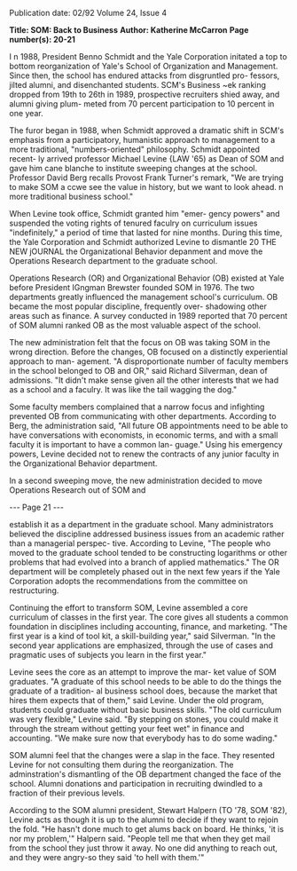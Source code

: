 Publication date: 02/92
Volume 24, Issue 4

**Title: SOM: Back to Business**
**Author: Katherine McCarron**
**Page number(s): 20-21**

I
n 1988, President Benno Schmidt and the Yale 
Corporation initated a top to bottom reorganization of 
Yale's School of Organization and Management. Since 
then, the school has endured attacks from disgruntled pro-
fessors, jilted alumni, and disenchanted students. SCM's 
Business ~ek ranking dropped from 19th to 26th in 1989, 
prospective recruiters shied away, and alumni giving plum-
meted from 70 percent participation to 10 percent in one 
year. 

The furor began in 1988, when Schmidt approved a 
dramatic shift in SCM's emphasis from a participatory, 
humanistic approach to management to a more traditional, 
"numbers-oriented" philosophy. Schmidt appointed recent-
ly arrived professor Michael Levine {LAW '65) as Dean of 
SOM and gave him cane blanche to institute sweeping 
changes at the school. Professor David Berg recalls Provost 
Frank Turner's remark, "We are trying to make SOM a 
ccwe see the value in history, but we 
want to look ahead. n 
more traditional business school." 

When Levine took office, Schmidt granted him "emer-
gency powers" and suspended the voting rights of tenured 
faculry on curriculum issues "indefinitely," a period of time 
that lasted for nine months. During this time, the Yale 
Corporation and Schmidt authorized Levine to dismantle 
20 THE NEW jOURNAL 
the Organizational Behavior depanment and move the 
Operations Research department to the graduate school. 

Operations Research (OR) and Organizational 
Behavior (OB) existed at Yale before President IGngman 
Brewster founded SOM in 1976. The two departments 
greatly influenced the management school's curriculum. 
OB became the most popular discipline, frequently over-
shadowing other areas such as finance. A survey conducted 
in 1989 reported that 70 percent of SOM alumni ranked 
OB as the most valuable aspect of the school. 

The new administration felt that the focus on OB was 
taking SOM in the wrong direction. Before the changes, 
OB focused on a distinctly experiential approach to man-
agement. "A disproportionate number of faculty members 
in the school belonged to OB and OR," said Richard 
Silverman, dean of admissions. "It didn't make sense given 
all the other interests that we had as a school and a faculry. 
It was like the tail wagging the dog." 

Some faculty members complained that a narrow focus 
and infighting prevented OB from communicating with 
other departments. According to Berg, the administration 
said, "All future OB appointments need to be able to have 
conversations with economists, in economic terms, and 
with a small faculty it is important to have a common lan-
guage." Using his emergency powers, Levine decided not to 
renew the contracts of any junior faculty in the 
Organizational Behavior department. 

In a second sweeping move, the new administration 
decided to move Operations Research out of SOM and 


--- Page 21 ---

establish it as a department in the graduate school. Many 
administrators believed the discipline addressed business 
issues from an academic rather than a managerial perspec-
tive. According to Levine, "The people who moved to the 
graduate school tended to be constructing logarithms or 
other problems that had evolved into a branch of applied 
mathematics." The OR department will be completely 
phased out in the next few years if the Yale Corporation 
adopts the recommendations from the committee on 
restructuring. 

Continuing the effort to transform SOM, Levine 
assembled a core curriculum of classes in the first year. The 
core gives all students a common foundation in disciplines 
including accounting, finance, and marketing. "The first 
year is a kind of tool kit, a skill-building year," said 
Silverman. "In the second year applications are emphasized, 
through the use of cases and pragmatic uses of subjects you 
learn in the first year." 

Levine sees the core as an attempt to improve the mar-
ket value of SOM graduates. "A graduate of this school 
needs to be able to do the things the graduate of a tradition-
al business school does, because the market that hires them 
expects that of them," said Levine. Under the old program, 
students could graduate without basic business skills. "The 
old curriculum was very flexible," Levine said. "By stepping 
on stones, you could make it through the stream without 
getting your feet wet" in finance and accounting. "We make 
sure now that everybody has to do some wading." 

SOM alumni feel that the changes were a slap in the 
face. They resented Levine for not consulting them during 
the reorganization. The adminstration's dismantling of the 
OB department changed the face of the school. Alumni 
donations and participation in recruiting dwindled to a 
fraction of their previous levels. 

According to the SOM alumni president, Stewart 
Halpern (TO '78, SOM '82), Levine acts as though it is up 
to the alumni to decide if they want to rejoin the fold. "He 
hasn't done much to get alums back on board. He thinks, 'it 
is nor my problem,'" Halpern said. "People tell me that 
when they get mail from the school they just throw it away. 
No one did anything to reach out, and they were angry-so 
they said 'to hell with them.'"